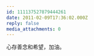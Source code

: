 ```yaml
---
id: 111137527879444261
date: 2011-02-09T17:36:02.000Z
reply: false
media_attachments: 0
---
```


心存善念和希望，加油。

